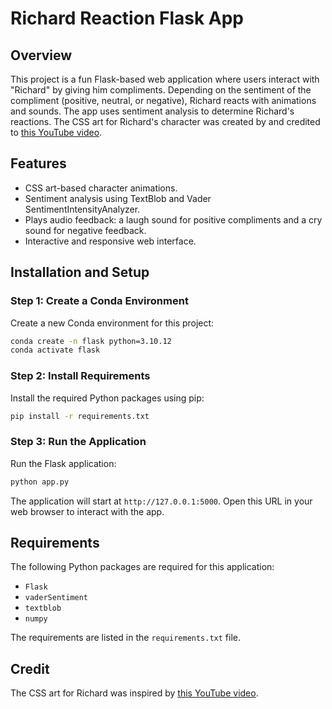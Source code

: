 # Richard Reaction Flask App

## Overview
This project is a fun Flask-based web application where users interact with "Richard" by giving him compliments. Depending on the sentiment of the compliment (positive, neutral, or negative), Richard reacts with animations and sounds. The app uses sentiment analysis to determine Richard's reactions. The CSS art for Richard's character was created by and credited to [this YouTube video](https://youtube.com/shorts/zMeKDWMTONA?si=HlYnSwg2oUptfi1k).

## Features
- CSS art-based character animations.
- Sentiment analysis using TextBlob and Vader SentimentIntensityAnalyzer.
- Plays audio feedback: a laugh sound for positive compliments and a cry sound for negative feedback.
- Interactive and responsive web interface.

## Installation and Setup

### Step 1: Create a Conda Environment
Create a new Conda environment for this project:
```bash
conda create -n flask python=3.10.12
conda activate flask
```

### Step 2: Install Requirements
Install the required Python packages using pip:
```bash
pip install -r requirements.txt
```

### Step 3: Run the Application
Run the Flask application:
```bash
python app.py
```
The application will start at `http://127.0.0.1:5000`. Open this URL in your web browser to interact with the app.

## Requirements
The following Python packages are required for this application:
- `Flask`
- `vaderSentiment`
- `textblob`
- `numpy`

The requirements are listed in the `requirements.txt` file.

## Credit
The CSS art for Richard was inspired by [this YouTube video](https://youtube.com/shorts/zMeKDWMTONA?si=HlYnSwg2oUptfi1k).


